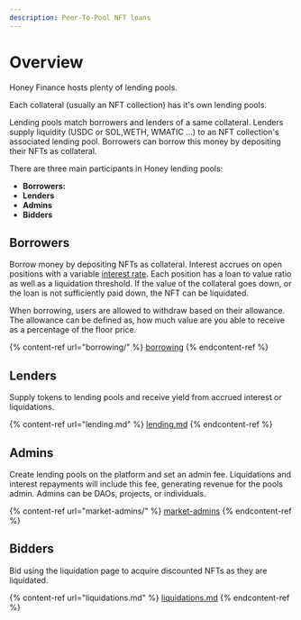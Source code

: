 ```yaml
---
description: Peer-To-Pool NFT loans
---
```


# Overview

Honey Finance hosts plenty of lending pools.

Each collateral (usually an NFT collection) has it's own lending pools.

Lending pools match borrowers and lenders of a same collateral. Lenders supply liquidity (USDC or SOL,WETH, WMATIC ...) to an NFT collection's associated lending pool. Borrowers can borrow this money by depositing their NFTs as collateral.

There are three main participants in Honey lending pools:

* **Borrowers:**&#x20;
* **Lenders**
* **Admins**
* **Bidders**&#x20;

## Borrowers

Borrow money by depositing NFTs as collateral. Interest accrues on open positions with a variable [interest rate](interest-rates/). Each position has a loan to value ratio as well as a liquidation threshold. If the value of the collateral goes down, or the loan is not sufficiently paid down, the NFT can be liquidated.

When borrowing, users are allowed to withdraw based on their allowance. The allowance can be defined as, how much value are you able to receive as a percentage of the floor price.

{% content-ref url="borrowing/" %}
[borrowing](borrowing/)
{% endcontent-ref %}

## Lenders

Supply tokens to lending pools and receive yield from accrued interest or liquidations.&#x20;

{% content-ref url="lending.md" %}
[lending.md](lending.md)
{% endcontent-ref %}

## Admins

Create lending pools on the platform and set an admin fee. Liquidations and interest repayments will include this fee, generating revenue for the pools admin. Admins can be DAOs, projects, or individuals.

{% content-ref url="market-admins/" %}
[market-admins](market-admins/)
{% endcontent-ref %}

## Bidders

Bid using the liquidation page to acquire discounted NFTs as they are liquidated.

{% content-ref url="liquidations.md" %}
[liquidations.md](liquidations.md)
{% endcontent-ref %}
